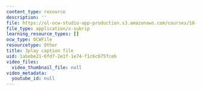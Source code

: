 ```yaml
---
content_type: resource
description: ''
file: https://ol-ocw-studio-app-production.s3.amazonaws.com/courses/18-03sc-differential-equations-fall-2011/1abebe216fd72e1f1e74f1c6c675fceb_qZHseRxAWZ8.srt
file_type: application/x-subrip
learning_resource_types: []
ocw_type: OCWFile
resourcetype: Other
title: 3play caption file
uid: 1abebe21-6fd7-2e1f-1e74-f1c6c675fceb
video_files:
  video_thumbnail_file: null
video_metadata:
  youtube_id: null
---
```

